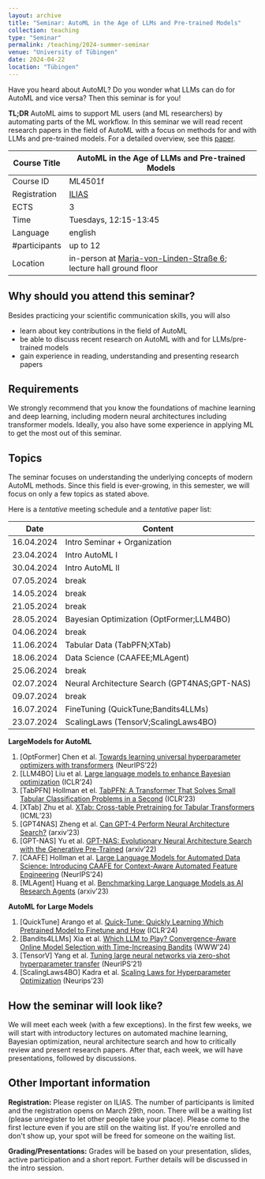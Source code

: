 ```yaml
---
layout: archive
title: "Seminar: AutoML in the Age of LLMs and Pre-trained Models"
collection: teaching
type: "Seminar"
permalink: /teaching/2024-summer-seminar
venue: "University of Tübingen"
date: 2024-04-22
location: "Tübingen"
---
```


Have you heard about AutoML? Do you wonder what LLMs can do for AutoML and vice versa? Then this seminar is for you!

**TL;DR** AutoML aims to support ML users (and ML researchers) by 
automating parts of the ML workflow. In this seminar we will read recent
research papers in the field of AutoML with a focus on methods for and with LLMs 
and pre-trained models. For a detailed overview, see this [paper](https://arxiv.org/abs/2306.08107).


| Course Title | AutoML in the Age of LLMs and Pre-trained Models                                                                                                                                                                                    |
|--------------|-------------------------------------------------------------------------------------------------------------------------------------------------------------------------------------------------------------------------------------|
| Course ID    | ML4501f                                                                                                                                                                                                                             |
| Registration | [ILIAS](https://ovidius.uni-tuebingen.de/ilias3/goto.php?target=crs_4566638&client_id=pr02)                                                                                                                                         |
| ECTS         | 3                                                                                                                                                                                                                                   |
| Time         | Tuesdays, 12:15-13:45                                                                                                                                                                                                               |
| Language     | english                                                                                                                                                                                                                             |
| #participants | up to 12                                                                                                                                                                                                                            |
| Location     | in-person at [Maria-von-Linden-Straße 6](https://uni-tuebingen.de/einrichtungen/personalvertretungen-beratung-beauftragte/lageplaene/karte-c-sand-aussenbereiche-innenstadt/maria-von-linden-strasse-6/); lecture hall ground floor |

Why should you attend this seminar?
---
Besides practicing your scientific communication skills, you will also 
  * learn about key contributions in the field of AutoML
  * be able to discuss recent research on AutoML with and for LLMs/pre-trained models
  * gain experience in reading, understanding and presenting research papers 

Requirements
---
We strongly recommend that you know the foundations of machine learning and 
deep learning, including modern neural architectures including transformer models.
Ideally, you also have some experience in applying ML to get the most out of this seminar.

Topics
---
The seminar focuses on understanding the underlying concepts of modern
AutoML methods. Since this field is ever-growing, in this semester, 
we will focus on only a few topics as stated above.

Here is a *tentative* meeting schedule and a *tentative* paper list: 

| Date       | Content                                      |
|------------|----------------------------------------------|
| 16.04.2024 | Intro Seminar + Organization                 |
| 23.04.2024 | Intro AutoML I                               |
| 30.04.2024 | Intro AutoML II                              |
| 07.05.2024 | break                                        |
| 14.05.2024 | break                                        |
| 21.05.2024 | break                                        |
| 28.05.2024 | Bayesian Optimization (OptFormer;LLM4BO)     |
| 04.06.2024 | break                                        |
| 11.06.2024 | Tabular Data (TabPFN;XTab)                   |
| 18.06.2024 | Data Science (CAAFEE;MLAgent)                |
| 25.06.2024 | break                                        |
| 02.07.2024 | Neural Architecture Search (GPT4NAS;GPT-NAS) |
| 09.07.2024 | break                                        |
| 16.07.2024 | FineTuning (QuickTune;Bandits4LLMs)          |
| 23.07.2024 | ScalingLaws (TensorV;ScalingLaws4BO)         |


**LargeModels for AutoML**
1. [OptFormer] Chen et al. [Towards learning universal hyperparameter optimizers with transformers](https://papers.nips.cc/paper_files/paper/2022/hash/cf6501108fced72ee5c47e2151c4e153-Abstract-Conference.html) (NeurIPS’22)
2. [LLM4BO] Liu et al. [Large language models to enhance Bayesian optimization](https://openreview.net/forum?id=OOxotBmGol) (ICLR’24)
3. [TabPFN] Hollman et el. [TabPFN: A Transformer That Solves Small Tabular Classification Problems in a Second](https://openreview.net/forum?id=cp5PvcI6w8_) (ICLR’23)
4. [XTab] Zhu et al. [XTab: Cross-table Pretraining for Tabular Transformers](https://proceedings.mlr.press/v202/zhu23k.html) (ICML’23)
5. [GPT4NAS] Zheng et al. [Can GPT-4 Perform Neural Architecture Search?](https://arxiv.org/pdf/2304.10970.pdf) (arxiv’23)
6. [GPT-NAS] Yu et al. [GPT-NAS: Evolutionary Neural Architecture Search with the Generative Pre-Trained](https://arxiv.org/pdf/2305.05351.pdf) (arxiv’22)
7. [CAAFE] Hollman et al. [Large Language Models for Automated Data Science: Introducing CAAFE for Context-Aware Automated Feature Engineering](https://proceedings.neurips.cc/paper_files/paper/2023/hash/8c2df4c35cdbee764ebb9e9d0acd5197-Abstract-Conference.html) (NeurIPS’24)
8. [MLAgent] Huang et al. [Benchmarking Large Language Models as AI Research Agents](https://arxiv.org/abs/2310.03302) (arxiv’23)

**AutoML for Large Models**
1. [QuickTune] Arango et al. [Quick-Tune: Quickly Learning Which Pretrained Model to Finetune and How](https://openreview.net/forum?id=tqh1zdXIra) (ICLR’24)
2. [Bandits4LLMs] Xia et al. [Which LLM to Play? Convergence-Aware Online Model Selection with Time-Increasing Bandits](https://arxiv.org/pdf/2403.07213v1.pdf) (WWW’24)
3. [TensorV] Yang et al. [Tuning large neural networks via zero-shot hyperparameter transfer](https://papers.nips.cc/paper/2021/hash/8df7c2e3c3c3be098ef7b382bd2c37ba-Abstract.html) (NeurIPS’21)
4. [ScalingLaws4BO] Kadra et al. [Scaling Laws for Hyperparameter Optimization](https://proceedings.neurips.cc/paper_files/paper/2023/file/945c781d7194ea81026148838af95af7-Paper-Conference.pdf) (Neurips’23)




How the seminar will look like?
---

We will meet each week (with a few exceptions). In the first few weeks, we will start with introductory lectures on automated machine learning, Bayesian optimization, neural architecture search and how to critically review and present research papers. After that, each week, we will have presentations, followed by discussions.

Other Important information
---

**Registration:** Please register on ILIAS. The number of participants is limited and the registration opens on March 29th, noon. 
There will be a waiting list (please unregister to let other people take your place). 
Please come to the first lecture even if you are still on the waiting list. If you're enrolled and don't show up, your spot will be freed for someone on the waiting list.

**Grading/Presentations:** Grades will be based on your presentation, slides, active participation and a short report. Further details will be discussed in the intro session.


 

